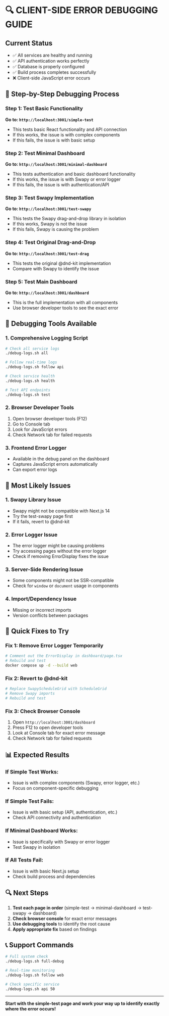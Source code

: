 # 🔍 CLIENT-SIDE ERROR DEBUGGING GUIDE

## Current Status
- ✅ All services are healthy and running
- ✅ API authentication works perfectly
- ✅ Database is properly configured
- ✅ Build process completes successfully
- ❌ Client-side JavaScript error occurs

## 🧪 Step-by-Step Debugging Process

### Step 1: Test Basic Functionality
**Go to: `http://localhost:3001/simple-test`**
- This tests basic React functionality and API connection
- If this works, the issue is with complex components
- If this fails, the issue is with basic setup

### Step 2: Test Minimal Dashboard
**Go to: `http://localhost:3001/minimal-dashboard`**
- This tests authentication and basic dashboard functionality
- If this works, the issue is with Swapy or error logger
- If this fails, the issue is with authentication/API

### Step 3: Test Swapy Implementation
**Go to: `http://localhost:3001/test-swapy`**
- This tests the Swapy drag-and-drop library in isolation
- If this works, Swapy is not the issue
- If this fails, Swapy is causing the problem

### Step 4: Test Original Drag-and-Drop
**Go to: `http://localhost:3001/test-drag`**
- This tests the original @dnd-kit implementation
- Compare with Swapy to identify the issue

### Step 5: Test Main Dashboard
**Go to: `http://localhost:3001/dashboard`**
- This is the full implementation with all components
- Use browser developer tools to see the exact error

## 🔧 Debugging Tools Available

### 1. Comprehensive Logging Script
```bash
# Check all service logs
./debug-logs.sh all

# Follow real-time logs
./debug-logs.sh follow api

# Check service health
./debug-logs.sh health

# Test API endpoints
./debug-logs.sh test
```

### 2. Browser Developer Tools
1. Open browser developer tools (F12)
2. Go to Console tab
3. Look for JavaScript errors
4. Check Network tab for failed requests

### 3. Frontend Error Logger
- Available in the debug panel on the dashboard
- Captures JavaScript errors automatically
- Can export error logs

## 🎯 Most Likely Issues

### 1. Swapy Library Issue
- Swapy might not be compatible with Next.js 14
- Try the test-swapy page first
- If it fails, revert to @dnd-kit

### 2. Error Logger Issue
- The error logger might be causing problems
- Try accessing pages without the error logger
- Check if removing ErrorDisplay fixes the issue

### 3. Server-Side Rendering Issue
- Some components might not be SSR-compatible
- Check for `window` or `document` usage in components

### 4. Import/Dependency Issue
- Missing or incorrect imports
- Version conflicts between packages

## 🚀 Quick Fixes to Try

### Fix 1: Remove Error Logger Temporarily
```bash
# Comment out the ErrorDisplay in dashboard/page.tsx
# Rebuild and test
docker compose up -d --build web
```

### Fix 2: Revert to @dnd-kit
```bash
# Replace SwapyScheduleGrid with ScheduleGrid
# Remove Swapy imports
# Rebuild and test
```

### Fix 3: Check Browser Console
1. Open `http://localhost:3001/dashboard`
2. Press F12 to open developer tools
3. Look at Console tab for exact error message
4. Check Network tab for failed requests

## 📊 Expected Results

### If Simple Test Works:
- Issue is with complex components (Swapy, error logger, etc.)
- Focus on component-specific debugging

### If Simple Test Fails:
- Issue is with basic setup (API, authentication, etc.)
- Check API connectivity and authentication

### If Minimal Dashboard Works:
- Issue is specifically with Swapy or error logger
- Test Swapy in isolation

### If All Tests Fail:
- Issue is with basic Next.js setup
- Check build process and dependencies

## 🔍 Next Steps

1. **Test each page in order** (simple-test → minimal-dashboard → test-swapy → dashboard)
2. **Check browser console** for exact error messages
3. **Use debugging tools** to identify the root cause
4. **Apply appropriate fix** based on findings

## 📞 Support Commands

```bash
# Full system check
./debug-logs.sh full-debug

# Real-time monitoring
./debug-logs.sh follow web

# Check specific service
./debug-logs.sh api 50
```

---

**Start with the simple-test page and work your way up to identify exactly where the error occurs!**
